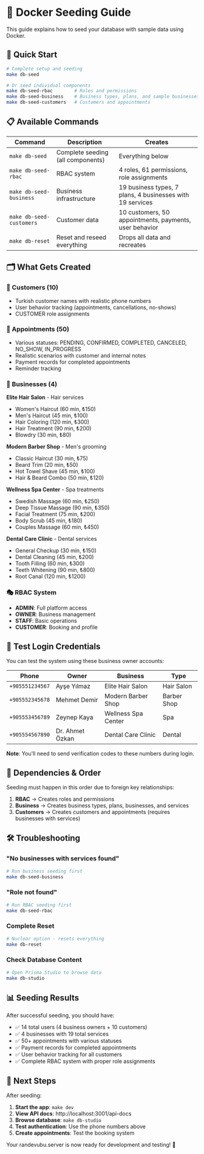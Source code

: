 # 🐳 Docker Seeding Guide

This guide explains how to seed your database with sample data using Docker.

## 🚀 Quick Start

```bash
# Complete setup and seeding
make db-seed

# Or seed individual components
make db-seed-rbac        # Roles and permissions
make db-seed-business    # Business types, plans, and sample businesses with services
make db-seed-customers   # Customers and appointments
```

## 📋 Available Commands

| Command | Description | Creates |
|---------|-------------|---------|
| `make db-seed` | Complete seeding (all components) | Everything below |
| `make db-seed-rbac` | RBAC system | 4 roles, 61 permissions, role assignments |
| `make db-seed-business` | Business infrastructure | 19 business types, 7 plans, 4 businesses with 19 services |
| `make db-seed-customers` | Customer data | 10 customers, 50 appointments, payments, user behavior |
| `make db-reset` | Reset and reseed everything | Drops all data and recreates |

## 🗂️ What Gets Created

### 👥 Customers (10)
- Turkish customer names with realistic phone numbers
- User behavior tracking (appointments, cancellations, no-shows)
- CUSTOMER role assignments

### 📅 Appointments (50)
- Various statuses: PENDING, CONFIRMED, COMPLETED, CANCELED, NO_SHOW, IN_PROGRESS
- Realistic scenarios with customer and internal notes
- Payment records for completed appointments
- Reminder tracking

### 🏢 Businesses (4)
**Elite Hair Salon** - Hair services
- Women's Haircut (60 min, ₺150)
- Men's Haircut (45 min, ₺100)
- Hair Coloring (120 min, ₺300)
- Hair Treatment (90 min, ₺200)
- Blowdry (30 min, ₺80)

**Modern Barber Shop** - Men's grooming
- Classic Haircut (30 min, ₺75)
- Beard Trim (20 min, ₺50)
- Hot Towel Shave (45 min, ₺100)
- Hair & Beard Combo (50 min, ₺120)

**Wellness Spa Center** - Spa treatments
- Swedish Massage (60 min, ₺250)
- Deep Tissue Massage (90 min, ₺350)
- Facial Treatment (75 min, ₺200)
- Body Scrub (45 min, ₺180)
- Couples Massage (60 min, ₺450)

**Dental Care Clinic** - Dental services
- General Checkup (30 min, ₺150)
- Dental Cleaning (45 min, ₺200)
- Tooth Filling (60 min, ₺300)
- Teeth Whitening (90 min, ₺800)
- Root Canal (120 min, ₺1200)

### 🎭 RBAC System
- **ADMIN**: Full platform access
- **OWNER**: Business management
- **STAFF**: Basic operations
- **CUSTOMER**: Booking and profile

## 🔑 Test Login Credentials

You can test the system using these business owner accounts:

| Phone | Owner | Business | Type |
|-------|-------|----------|------|
| `+905551234567` | Ayşe Yılmaz | Elite Hair Salon | Hair Salon |
| `+905552345678` | Mehmet Demir | Modern Barber Shop | Barber Shop |
| `+905553456789` | Zeynep Kaya | Wellness Spa Center | Spa |
| `+905554567890` | Dr. Ahmet Özkan | Dental Care Clinic | Dental |

**Note**: You'll need to send verification codes to these numbers during login.

## 🔄 Dependencies & Order

Seeding must happen in this order due to foreign key relationships:

1. **RBAC** → Creates roles and permissions
2. **Business** → Creates business types, plans, businesses, and services
3. **Customers** → Creates customers and appointments (requires businesses with services)

## 🛠️ Troubleshooting

### "No businesses with services found"
```bash
# Run business seeding first
make db-seed-business
```

### "Role not found" 
```bash
# Run RBAC seeding first
make db-seed-rbac
```

### Complete Reset
```bash
# Nuclear option - resets everything
make db-reset
```

### Check Database Content
```bash
# Open Prisma Studio to browse data
make db-studio
```

## 📊 Seeding Results

After successful seeding, you should have:
- ✅ 14 total users (4 business owners + 10 customers)
- ✅ 4 businesses with 19 total services
- ✅ 50+ appointments with various statuses
- ✅ Payment records for completed appointments
- ✅ User behavior tracking for all customers
- ✅ Complete RBAC system with proper role assignments

## 🚀 Next Steps

After seeding:
1. **Start the app**: `make dev`
2. **View API docs**: http://localhost:3001/api-docs
3. **Browse database**: `make db-studio`
4. **Test authentication**: Use the phone numbers above
5. **Create appointments**: Test the booking system

Your randevubu.server is now ready for development and testing! 🎉

